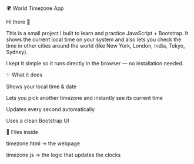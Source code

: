 🌍 World Timezone App

Hi there 👋

This is a small project I built to learn and practice JavaScript + Bootstrap.
It shows the current local time on your system and also lets you check the time in other cities around the world (like New York, London, India, Tokyo, Sydney).

I kept it simple so it runs directly in the browser — no installation needed.

✨ What it does

Shows your local time & date

Lets you pick another timezone and instantly see its current time

Updates every second automatically

Uses a clean Bootstrap UI

📂 Files inside

timezone.html → the webpage

timezone.js → the logic that updates the clocks
